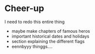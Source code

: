 # Cheer-up
I need to redo this entire thing
- maybe make chapters of famous heros 
- important historical dates and holidays
- section explaining the different flags
- eennbyyy thinggs....
